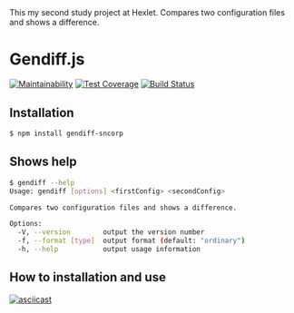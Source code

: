 ##

This my second study project at Hexlet.
Compares two configuration files and shows a difference.

##

# Gendiff.js

[![Maintainability](https://api.codeclimate.com/v1/badges/87251e35f22c283c8703/maintainability)](https://codeclimate.com/github/sncorp04/project-lvl2-s451/maintainability)
[![Test Coverage](https://api.codeclimate.com/v1/badges/87251e35f22c283c8703/test_coverage)](https://codeclimate.com/github/sncorp04/project-lvl2-s451/test_coverage)
[![Build Status](https://travis-ci.org/sncorp04/project-lvl2-s451.svg?branch=master)](https://travis-ci.org/sncorp04/project-lvl2-s451)

## Installation

```sh
$ npm install gendiff-sncorp
```

## Shows help

```sh
$ gendiff --help
Usage: gendiff [options] <firstConfig> <secondConfig>

Compares two configuration files and shows a difference.

Options:
  -V, --version        output the version number
  -f, --format [type]  output format (default: "ordinary")
  -h, --help           output usage information
```
## How to installation and use

[![asciicast](https://asciinema.org/a/237359.svg)](https://asciinema.org/a/237359)

